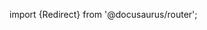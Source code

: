import {Redirect} from '@docusaurus/router';

<Redirect to="/2.0/docs/pipelines/installation/viagithubapp" />
